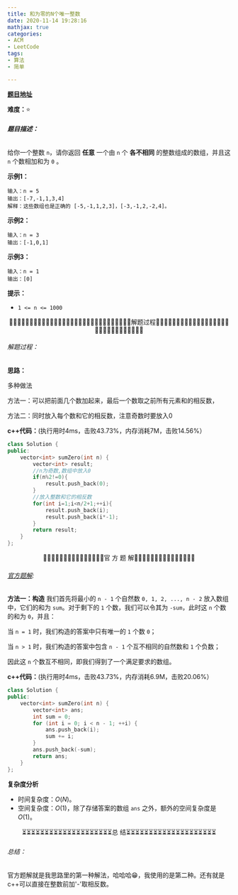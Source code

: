 ```yaml
---
title: 和为零的N个唯一整数
date: 2020-11-14 19:28:16
mathjax: true
categories:
- ACM
- LeetCode
tags:
- 算法
- 简单

---
```


**[题目地址](https://leetcode-cn.com/problems/find-n-unique-integers-sum-up-to-zero/submissions/)**

**难度：**⭐

###### **题目描述：**

给你一个整数 `n`，请你返回 **任意** 一个由 `n` 个 **各不相同** 的整数组成的数组，并且这 `n` 个数相加和为 `0` 。

<!-- more -->

**示例1：**

```
输入：n = 5
输出：[-7,-1,1,3,4]
解释：这些数组也是正确的 [-5,-1,1,2,3]，[-3,-1,2,-2,4]。
```

**示例2：**

```
输入：n = 3
输出：[-1,0,1]
```

**示例3：**

```
输入：n = 1
输出：[0]
```

**提示：**

- `1 <= n <= 1000`



<center>🙋‍♂️🙋‍♂️🙋‍♂️🙋‍♂️🙋‍♂️🙋‍♂️🙋‍♂️🙋‍♂️🙋‍♂️🙋‍♂️🙋‍♂️🙋‍♂️🙋‍♂️🙋‍♂️🙋‍♂️解题过程🙋‍♂️🙋‍♂️🙋‍♂️🙋‍♂️🙋‍♂️🙋‍♂️🙋‍♂️🙋‍♂️🙋‍♂️🙋‍♂️🙋‍♂️🙋‍♂️🙋‍♂️🙋‍♂️🙋‍♂️</center>

###### 解题过程：

**思路：**

多种做法

方法一：可以把前面几个数加起来，最后一个数取之前所有元素和的相反数，

方法二：同时放入每个数和它的相反数，注意奇数时要放入0

**c++代码：**(执行用时4ms，击败43.73%，内存消耗7M，击败14.56%）

```c++
class Solution {
public:
    vector<int> sumZero(int n) {
        vector<int> result;
        //n为奇数,数组中放入0
        if(n%2!=0){
            result.push_back(0);
        }
        //放入整数和它的相反数
        for(int i=1;i<n/2+1;++i){
            result.push_back(i);
            result.push_back(i*-1);
        }
        return result;
    }
};
```



<center>💎💎💎💎💎💎💎💎💎💎💎💎💎💎💎官 方 题 解💎💎💎💎💎💎💎💎💎💎💎💎💎💎💎</center>

###### [官方题解](https://leetcode-cn.com/problems/find-n-unique-integers-sum-up-to-zero/solution/):

**方法一：构造**
我们首先将最小的 `n - 1` 个自然数 `0, 1, 2, ..., n - 2` 放入数组中，它们的和为 `sum`。对于剩下的 `1` 个数，我们可以令其为 `-sum`，此时这 `n` 个数的和为 `0`，并且：

当 `n = 1` 时，我们构造的答案中只有唯一的 `1` 个数 `0`；

当 `n > 1` 时，我们构造的答案中包含 `n - 1` 个互不相同的自然数和 `1` 个负数；

因此这 `n` 个数互不相同，即我们得到了一个满足要求的数组。



**c++代码：**(执行用时4ms，击败43.73%，内存消耗6.9M，击败20.06%）

```c++
class Solution {
public:
    vector<int> sumZero(int n) {
        vector<int> ans;
        int sum = 0;
        for (int i = 0; i < n - 1; ++i) {
            ans.push_back(i);
            sum += i;
        }
        ans.push_back(-sum);
        return ans;
    }
};
```

**复杂度分析**

- 时间复杂度：$O(N)$。
- 空间复杂度：$O(1)$，除了存储答案的数组 `ans` 之外，额外的空间复杂度是 $O(1)$。



<center>⏳⏳⏳⏳⏳⏳⏳⏳⏳⏳⏳⏳⏳⏳⏳⏳⏳⏳⏳⏳总 结⏳⏳⏳⏳⏳⏳⏳⏳⏳⏳⏳⏳⏳⏳⏳⏳⏳⏳⏳⏳</center>

###### 总结：

官方题解就是我思路里的第一种解法，哈哈哈😁，我使用的是第二种。还有就是c++可以直接在整数前加'-'取相反数。

